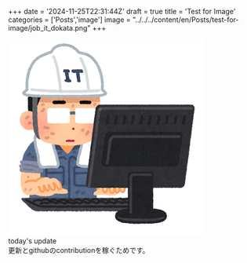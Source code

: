 +++
date = '2024-11-25T22:31:44Z'
draft = true
title = 'Test for Image'
categories = ['Posts','image'] 
image = "../../../content/en/Posts/test-for-image/job_it_dokata.png"
+++

![IT土方](../../../en/Posts/test-for-image/job_it_dokata.png)   
today's update   
更新とgithubのcontributionを稼ぐためです。
